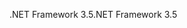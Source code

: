  <span data-ttu-id="73fec-101">.NET Framework 3.5</span><span class="sxs-lookup"><span data-stu-id="73fec-101">.NET Framework 3.5</span></span> 
